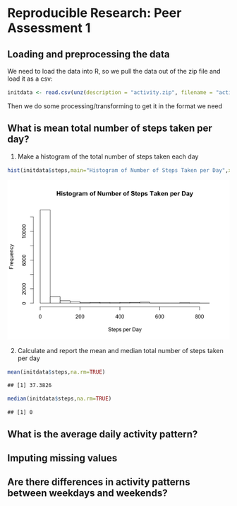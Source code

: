 # Reproducible Research: Peer Assessment 1


## Loading and preprocessing the data

We need to load the data into R, so we pull the data out of the zip file and load it as a csv:

```r
initdata <- read.csv(unz(description = "activity.zip", filename = "activity.csv"))
```

Then we do some processing/transforming to get it in the format we need


## What is mean total number of steps taken per day?

1. Make a histogram of the total number of steps taken each day


```r
hist(initdata$steps,main="Histogram of Number of Steps Taken per Day",xlab="Steps per Day")
```

![](./PA1_template_files/figure-html/unnamed-chunk-2-1.png) 

2. Calculate and report the mean and median total number of steps taken per day


```r
mean(initdata$steps,na.rm=TRUE)
```

```
## [1] 37.3826
```

```r
median(initdata$steps,na.rm=TRUE)
```

```
## [1] 0
```

## What is the average daily activity pattern?



## Imputing missing values



## Are there differences in activity patterns between weekdays and weekends?
